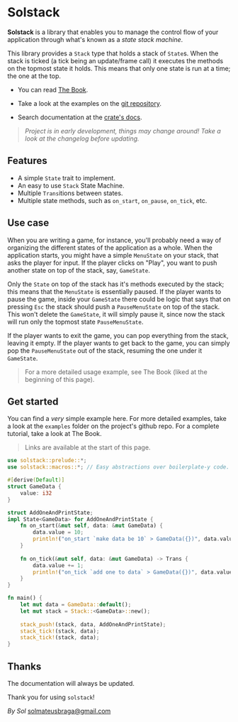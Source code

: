 # Solstack

**Solstack** is a library that enables you to manage the control flow of your application through what's known as a *state stack machine*.

This library provides a `Stack` type that holds a stack of `State`s. When the stack is ticked (a tick being an update/frame call) it executes the methods on the topmost state it holds. This means that only one state is run at a time; the one at the top.



- You can read [The Book](https://solmateus.gitbook.io/solstack/). 

- Take a look at the examples on the [git repository](https://github.com/solmateus/solstack). 

- Search documentation at the [crate's docs](https://crates.io/crates/solstack).

 

> *Project is in early development, things may change around! Take a look at the changelog before updating.*



## Features

- A simple `State` trait to implement.
- An easy to use `Stack` State Machine.
- Multiple `Trans`itions between states. 
- Multiple state methods, such as `on_start`, `on_pause`, `on_tick`, etc.



## Use case

When you are writing a game, for instance, you'll probably need a way of organizing the different states of the application as a whole.  When the application starts, you might have a simple `MenuState` on your stack, that asks the player for input. If the player clicks on "Play", you want to push another state on top of the stack, say, `GameState`. 

Only the `State` on top of the stack has it's methods executed by the stack; this means that the `MenuState` is essentially paused. If the player wants to pause the game, inside your `GameState` there could be logic that says that on pressing `Esc` the stack should push a `PauseMenuState` on top of the stack. This won't delete the `GameState`, it will simply pause it, since now the stack will run only the topmost state `PauseMenuState`. 

If the player wants to exit the game, you can pop everything from the stack, leaving it empty. If the player wants to get back to the game, you can simply pop the `PauseMenuState` out of the stack, resuming the one under it `GameState`.

> For a more detailed usage example, see The Book (liked at the beginning of this page).



## Get started

You can find a *very* simple example here. For more detailed examples, take a look at the `examples` folder on the project's github repo. For a complete tutorial, take a look at The Book.

> Links are available at the start of this page.

```rust
use solstack::prelude::*;
use solstack::macros::*; // Easy abstractions over boilerplate-y code.

#[derive(Default)]
struct GameData {
    value: i32
}

struct AddOneAndPrintState;
impl State<GameData> for AddOneAndPrintState {
    fn on_start(&mut self, data: &mut GameData) {
        data.value = 10;
        println!("on_start `make data be 10` > GameData({})", data.value);
    }
    
    fn on_tick(&mut self, data: &mut GameData) -> Trans {
        data.value += 1;
        println!("on_tick `add one to data` > GameData({})", data.value);
    }
}

fn main() {
    let mut data = GameData::default();
    let mut stack = Stack::<GameData>::new();
    
    stack_push!(stack, data, AddOneAndPrintState);
    stack_tick!(stack, data);
    stack_tick!(stack, data);
}
```



## Thanks

The documentation will always be updated.

Thank you for using `solstack`!

*By Sol* <solmateusbraga@gmail.com>
